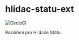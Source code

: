 # hlidac-statu-ext

[![CircleCI](https://circleci.com/gh/topmonks/hlidac-statu-ext.svg?style=shield)](https://app.circleci.com/pipelines/github/topmonks/hlidac-statu-ext)

Rozšíření pro Hlídače Státu
